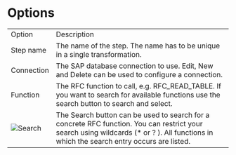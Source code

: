 # Options

<table>
    <tr>
    <td>Option</td>
    <td>Description</td>
    </tr>
    <tr>
    <td>Step name</td>
    <td>The name of the step. The name has to be unique in a single transformation.</td>
    </tr>
    <tr>
    <td>Connection</td>
    <td>The SAP database connection to use. Edit, New and Delete can be used to configure a connection.</td>    
    </tr>
    <tr>
    <td>Function</td>
    <td>The RFC function to call, e.g. RFC_READ_TABLE. If you want to search for available functions use the search button to search and select.</td>    
    </tr>
    <tr>
    <td><img src="Image-Search.png" alt="Search"></td>
    <td>The Search button can be used to search for a concrete RFC function.
    You can restrict your search using wildcards (* or ? ). All functions in which the search entry occurs are listed.
    </td>    
    </tr>
</table>

<img src="Image-7.1.2.2.png" alt=""/>
